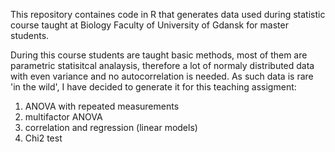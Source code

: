 This repository containes code in R that generates data used during statistic course taught at Biology Faculty of University of Gdansk for master students.

During this course students are taught basic methods, most of them are parametric statisitcal analaysis, therefore a lot of normaly distributed data with even variance and no autocorrelation is needed.
As such data is rare 'in the wild', I have decided to generate it for this teaching assigment:
1) ANOVA with repeated measurements
2) multifactor ANOVA
3) correlation and regression (linear models)
4) Chi2 test
